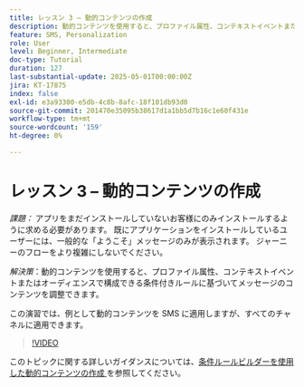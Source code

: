 ```yaml
---
title: レッスン 3 – 動的コンテンツの作成
description: 動的コンテンツを使用すると、プロファイル属性、コンテキストイベントまたはオーディエンスで構成できる条件付きルールに基づいてメッセージのコンテンツを調整できます。 この演習では、SMS に動的コンテンツを適用します。
feature: SMS, Personalization
role: User
level: Beginner, Intermediate
doc-type: Tutorial
duration: 127
last-substantial-update: 2025-05-01T00:00:00Z
jira: KT-17875
index: false
exl-id: e3a93300-e5db-4c8b-8afc-18f101db93d0
source-git-commit: 201470e35095b38617d1a1bb5d7b16c1e60f431e
workflow-type: tm+mt
source-wordcount: '159'
ht-degree: 0%

---
```


# レッスン 3 – 動的コンテンツの作成

*課題：* アプリをまだインストールしていないお客様にのみインストールするように求める必要があります。 既にアプリケーションをインストールしているユーザーには、一般的な「ようこそ」メッセージのみが表示されます。 ジャーニーのフローをより複雑にしないでください。 

*解決策*：動的コンテンツを使用すると、プロファイル属性、コンテキストイベントまたはオーディエンスで構成できる条件付きルールに基づいてメッセージのコンテンツを調整できます。 

この演習では、例として動的コンテンツを SMS に適用しますが、すべてのチャネルに適用できます。

>[!VIDEO](https://video.tv.adobe.com/v/3457913/?learn=on&enablevpops)

このトピックに関する詳しいガイダンスについては、[&#x200B; 条件ルールビルダーを使用した動的コンテンツの作成 &#x200B;](/help/personalize-content/create-dynamic-content.md) を参照してください。
